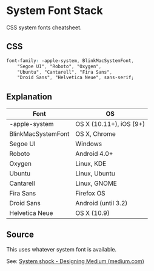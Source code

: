 # System Font Stack

CSS system fonts cheatsheet.

## CSS

```CSS
font-family: -apple-system, BlinkMacSystemFont,
    "Segoe UI", "Roboto", "Oxygen",
    "Ubuntu", "Cantarell", "Fira Sans",
    "Droid Sans", "Helvetica Neue", sans-serif;
```
    
## Explanation

|Font|OS|
|---|---|
|-apple-system|OS X (10.11+), iOS (9+)|
|BlinkMacSystemFont|OS X, Chrome|
|Segoe UI|Windows|
|Roboto|Android 4.0+|
|Oxygen|Linux, KDE|
|Ubuntu|Linux, Ubuntu|
|Cantarell|Linux, GNOME|
|Fira Sans|Firefox OS|
|Droid Sans|Android (until 3.2)|
|Helvetica Neue|OS X (10.9)|

## Source

This uses whatever system font is available.

See: [System shock - Designing Medium (medium.com)](https://medium.design/system-shock-6b1dc6d6596f)
